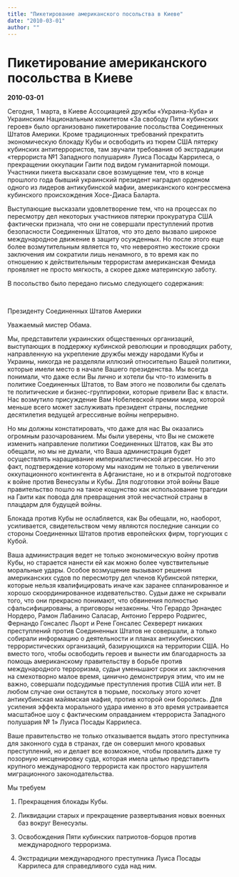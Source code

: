 ```yaml
---
title: "Пикетирование американского посольства в Киеве"
date: "2010-03-01"
author: ""
---
```


# Пикетирование американского посольства в Киеве

**2010-03-01** 

Cегодня, 1 марта, в Киеве Ассоциацией дружбы «Украина-Куба» и Украинским Национальным комитетом  «За свободу Пяти кубинских героев» было организовано пикетирование посольства Соединенных Штатов Америки. Кроме традиционных требований прекратить экономическую блокаду Кубы и освободить из тюрем США пятерку кубинских антитеррористов, там звучали требования об экстрадиции «террориста №1 Западного полушария» Луиса Посады Каррилеса, о прекращении оккупации Гаити под видом гуманитарной помощи. Участники пикета высказали свое возмущение тем, что в конце прошлого года бывший украинский президент наградил орденом одного из лидеров антикубинской мафии, американского конгрессмена кубинского происхождения  Хосе-Диаса Баларта.

Выступающие высказали удовлетворение тем, что на процессах по пересмотру дел некоторых участников пятерки прокуратура США фактически признала, что они не совершали преступлений против безопасности Соединенных Штатов, что это дело вызвало широкое международное движение в защиту осужденных. Но после этого еще более возмутительным является то, что невероятно жестокие сроки заключения им сократили лишь ненамного, в то время как по отношению к действительным террористам американская Фемида проявляет не просто мягкость, а скорее даже материнскую заботу.

В посольство было передано письмо следующего содержания:

 

Президенту Соединенных Штатов Америки



Уважаемый мистер Обама.



Мы, представители украинских общественных организаций, выступающих в поддержку кубинской революции и проводящих работу, направленную на укрепление дружбы между народами Кубы и Украины, никогда не разделяли иллюзий относительно Вашей политики, которые имели место в начале Вашего президенства. Мы всегда понимали, что даже если Вы лично и хотели бы что-то изменить в политике Соединенных Штатов, то Вам этого не позволили бы сделать те политические и бизнес-группировки, которые привели Вас к власти. Нас возмутило присуждение Вам Нобелевской премии мира, которой меньше всего может заслуживать президент страны, последние десятилетия ведущей агрессивные войны непрерывно.

Но мы должны констатировать, что даже для нас Вы оказались огромным разочарованием. Мы были уверены, что Вы не сможете изменить направление политики Соединенных Штатов, как Вы это обещали, но мы не думали, что Ваша администрация будет осуществлять наращивание империалистической агрессии. Но это факт, подтверждение которому мы находим не только в увеличении оккупационного контингента в Афганистане, но и в открытой подготовке к войне против Венесуэлы и Кубы. Для подготовки этой войны Ваше правительство пошло на такое кощунство как использование трагедии на Гаити как повода для превращения этой несчастной страны в плацдарм для будущей войны.

Блокада против Кубы не ослабляется, как Вы обещали, но, наоборот, усиливается, свидетельством чему являются последние санкции со стороны Соединенных Штатов против европейских фирм, торгующих с Кубой.

Ваша администрация ведет не только экономическую войну против Кубы, но старается нанести ей как можно более чувствительные моральные удары. Особое возмущение вызывают решения американских судов по пересмотру дел членов Кубинской пятерки, которые нельзя квалифицировать иначе как заранее спланированное и хорошо скоординированное издевательство. Судьи даже не скрывали того, что они прекрасно понимают, что обвинения полностью сфальсифицированы, а приговоры незаконны. Что Герардо Эрнандес Нордеро, Рамон Лабанино Саласар, Антонио Герреро Родригес, Фернандо Гонсалес Льорт и Рене Гонсалес Сехверерт никаких преступлений против Соединенных Штатов не совершали, а только собирали информацию о деятельности и планах антикубинских террористических организаций, базирующихся на территории США. Но вместо того, чтобы освободить героев и вынести им благодарность за помощь американскому правительству в борьбе против международного терроризма, судьи уменьшают сроки их заключения на смехотворно малое время, цинично демонстрируя этим, что им не важно, совершали подсудимые преступления против США или нет. В любом случае они останутся в тюрьме, поскольку этого хочет антикубинская майямская мафия, против которой они боролись. Для усиления эффекта морального удара именно в это время устраивается масштабное шоу с фактическим оправданием «террориста Западного полушария № 1» Луиса Посады Каррилеса.

Ваше правительство не только отказывается выдать этого преступника для законного суда в странах, где он совершил много кровавых преступлений, но и делает все возможное, чтобы провалить даже ту позорную инсценировку суда, которая имела целью представить крупного международного террориста как простого нарушителя миграционного законодательства.

Мы требуем

1. Прекращения блокады Кубы.

2. Ликвидации старых и прекращение развертывания новых военных баз вокруг Венесуэлы.

3. Освобождения Пяти кубинских патриотов-борцов против международного терроризма.

4. Экстрадиции международного преступника Луиса Посады Каррилеса для справедливого суда над ним.